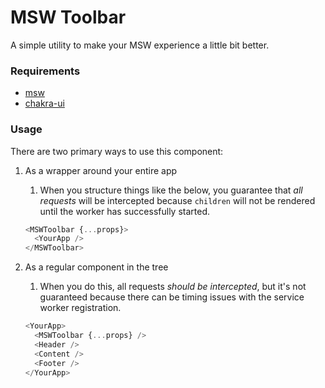 # MSW Toolbar

A simple utility to make your MSW experience a little bit better.

### Requirements

- [msw](https://github.com/mswjs/msw)
- [chakra-ui](https://github.com/chakra-ui/chakra-ui)

### Usage

There are two primary ways to use this component:

1. As a wrapper around your entire app

   1. When you structure things like the below, you guarantee that _all requests_ will be intercepted because `children` will not be rendered until the worker has successfully started.

   ```ts
   <MSWToolbar {...props}>
     <YourApp />
   </MSWToolbar>
   ```

2. As a regular component in the tree
   1. When you do this, all requests _should be intercepted_, but it's not guaranteed because there can be timing issues with the service worker registration.
   ```ts
   <YourApp>
     <MSWToolbar {...props} />
     <Header />
     <Content />
     <Footer />
   </YourApp>
   ```
